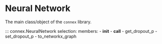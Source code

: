 # Neural Network

The main class/object of the `connex` library.

::: connex.NeuralNetwork
    selection:
        members:
            - __init__
            - __call__
            - get_dropout_p
            - set_dropout_p
            - to_networkx_graph